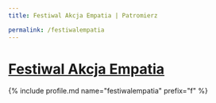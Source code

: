 ```yaml
---
title: Festiwal Akcja Empatia | Patromierz

permalink: /festiwalempatia
---
```


# [Festiwal Akcja Empatia](https://patronite.pl/festiwalempatia)

{% include profile.md name="festiwalempatia" prefix="f" %}

